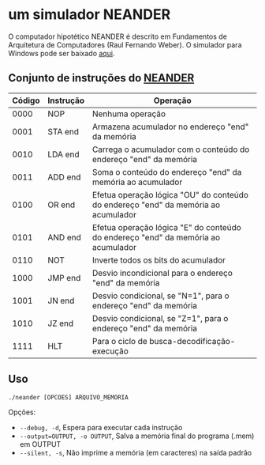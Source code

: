 # um simulador NEANDER

O computador hipotético NEANDER é descrito em Fundamentos de Arquitetura de Computadores (Raul Fernando Weber).
O simulador para Windows pode ser baixado [aqui](https://www.inf.ufrgs.br/arq/wiki/doku.php?id=neander).

## Conjunto de instruções do [NEANDER](https://www.inf.ufrgs.br/arq/wiki/doku.php?id=neander)

| Código | Instrução | Operação	|
| ------ | --------- | -------- |
| 0000 	 | NOP 	     | Nenhuma operação |
| 0001 	 | STA end   | Armazena acumulador no endereço "end" da memória |
| 0010 	 | LDA end   | Carrega o acumulador com o conteúdo do endereço "end" da memória |
| 0011 	 | ADD end   | Soma o conteúdo do endereço "end" da memória ao acumulador |
| 0100 	 | OR end    | Efetua operação lógica "OU" do conteúdo do endereço "end" da memória ao acumulador |
| 0101 	 | AND end   | Efetua operação lógica "E" do conteúdo do endereço "end" da memória ao acumulador |
| 0110 	 | NOT 	     | Inverte todos os bits do acumulador |
| 1000 	 | JMP end   | Desvio incondicional para o endereço "end" da memória |
| 1001 	 | JN end    | Desvio condicional, se "N=1", para o endereço "end" da memória |
| 1010 	 | JZ end    | Desvio condicional, se "Z=1", para o endereço "end" da memória |
| 1111 	 | HLT 	     | Para o ciclo de busca-decodificação-execução |

## Uso

`./neander [OPCOES] ARQUIVO_MEMORIA`

Opções:

- `--debug, -d`, Espera para executar cada instrução
- `--output=OUTPUT, -o OUTPUT`, Salva a memória final do programa (.mem) em OUTPUT
- `--silent, -s`, Não imprime a memória (em caracteres) na saída padrão


